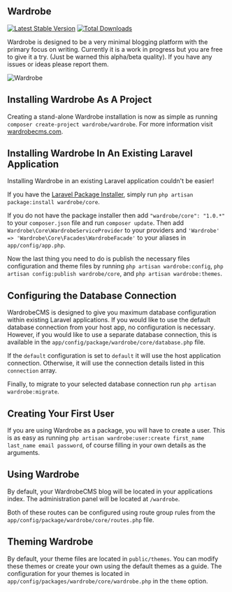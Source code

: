 ## Wardrobe

[![Latest Stable Version](https://poser.pugx.org/wardrobe/core/version.png)](https://packagist.org/packages/wardrobe/core) [![Total Downloads](https://poser.pugx.org/wardrobe/core/d/total.png)](https://packagist.org/packages/wardrobe/core)

Wardrobe is designed to be a very minimal blogging platform with the primary focus on writing. Currently it is a work in progress but you are free to give it a try. (Just be warned this alpha/beta quality). If you have any issues or ideas please report them.

![Wardrobe](http://wardrobecms.com/media/wardrobe-air-large.png)


Installing Wardrobe As A Project
---------------------------------------

Creating a stand-alone Wardrobe installation is now as simple as running `composer create-project wardrobe/wardrobe`. For more information visit [wardrobecms.com](http://wardrobecms.com).

Installing Wardrobe In An Existing Laravel Application
---------------------------------------

Installing Wardrobe in an existing Laravel application couldn't be easier!

If you have the [Laravel Package Installer](https://github.com/rtablada/package-installer), simply run `php artisan package:install wardrobe/core`.

If you do not have the package installer then add  `"wardrobe/core": "1.0.*"` to your `composer.json` file and run `composer update`.
Then add `Wardrobe\Core\WardrobeServiceProvider` to your providers and `'Wardrobe' => 'Wardrobe\Core\Facades\WardrobeFacade'` to your aliases in `app/config/app.php`.

Now the last thing you need to do is publish the necessary files configuration and theme files by running `php artisan wardrobe:config`, `php artisan config:publish wardrobe/core`, and `php artisan wardrobe:themes`.

Configuring the Database Connection
---------------------------------------

WardrobeCMS is designed to give you maximum database configuration within existing Laravel applications.
If you would like to use the default database connection from your host app, no configuration is necessary.
However, if you would like to use a separate database connection, this is available in the `app/config/package/wardrobe/core/database.php` file.

If the `default` configuration is set to `default` it will use the host application connection. Otherwise, it will use the connection details listed in this `connection` array.

Finally, to migrate to your selected database connection run `php artisan wardrobe:migrate`.

Creating Your First User
---------------------------------------

If you are using Wardrobe as a package, you will have to create a user.
This is as easy as running `php artisan wardrobe:user:create first_name last_name email password`, of course filling in your own details as the arguments.

Using Wardrobe
---------------------------------------

By default, your WardrobeCMS blog will be located in your applications index.
The administration panel will be located at `/wardrobe`.

Both of these routes can be configured using route group rules from the `app/config/package/wardrobe/core/routes.php` file.

Theming Wardrobe
---------------------------------------
By default, your theme files are located in `public/themes`.
You can modify these themes or create your own using the default themes as a guide.
The configuration for your themes is located in `app/config/packages/wardrobe/core/wardrobe.php` in the `theme` option.
